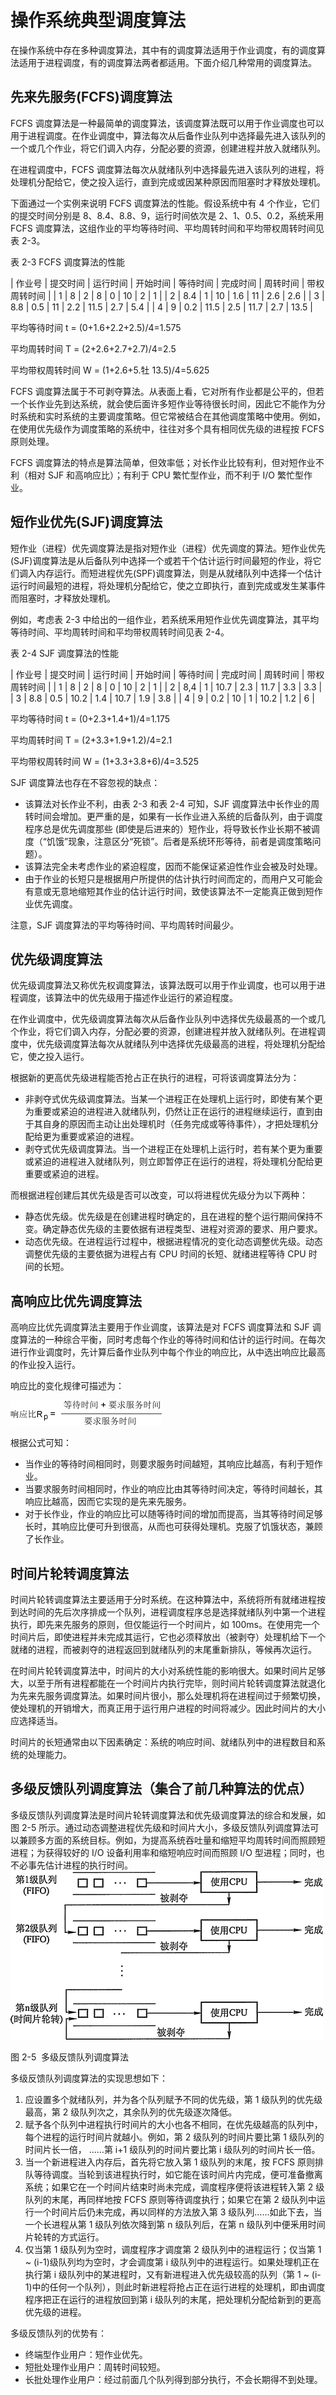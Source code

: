 # 操作系统典型调度算法

在操作系统中存在多种调度算法，其中有的调度算法适用于作业调度，有的调度算法适用于进程调度，有的调度算法两者都适用。下面介绍几种常用的调度算法。

## 先来先服务(FCFS)调度算法

FCFS 调度算法是一种最简单的调度算法，该调度算法既可以用于作业调度也可以用于进程调度。在作业调度中，算法每次从后备作业队列中选择最先进入该队列的一个或几个作业，将它们调入内存，分配必要的资源，创建进程并放入就绪队列。

在进程调度中，FCFS 调度算法每次从就绪队列中选择最先进入该队列的进程，将处理机分配给它，使之投入运行，直到完成或因某种原因而阻塞时才释放处理机。

下面通过一个实例来说明 FCFS 调度算法的性能。假设系统中有 4 个作业，它们的提交时间分别是 8、8.4、8.8、9，运行时间依次是 2、1、0.5、0.2，系统釆用 FCFS 调度算法，这组作业的平均等待时间、平均周转时间和平均带权周转时间见表 2-3。

表 2-3 FCFS 调度算法的性能

| 作业号 | 提交时间 | 运行时间 | 开始时间 | 等待时间 | 完成时间 | 周转时间 | 带权周转时间 |
| 1 | 8 | 2 | 8 | 0 | 10 | 2 | 1 |
| 2 | 8.4 | 1 | 10 | 1.6 | 11 | 2.6 | 2.6 |
| 3 | 8.8 | 0.5 | 11 | 2.2 | 11.5 | 2.7 | 5.4 |
| 4 | 9 | 0.2 | 11.5 | 2.5 | 11.7 | 2.7 | 13.5 |

平均等待时间 t = (0+1.6+2.2+2.5)/4=1.575

平均周转时间 T = (2+2.6+2.7+2.7)/4=2.5

平均带权周转时间 W = (1+2.6+5.牡 13.5)/4=5.625

FCFS 调度算法属于不可剥夺算法。从表面上看，它对所有作业都是公平的，但若一个长作业先到达系统，就会使后面许多短作业等待很长时间，因此它不能作为分时系统和实时系统的主要调度策略。但它常被结合在其他调度策略中使用。例如，在使用优先级作为调度策略的系统中，往往对多个具有相同优先级的进程按 FCFS 原则处理。

FCFS 调度算法的特点是算法简单，但效率低；对长作业比较有利，但对短作业不利（相对 SJF 和高响应比）；有利于 CPU 繁忙型作业，而不利于 I/O 繁忙型作业。

## 短作业优先(SJF)调度算法

短作业（进程）优先调度算法是指对短作业（进程）优先调度的算法。短作业优先(SJF)调度算法是从后备队列中选择一个或若干个估计运行时间最短的作业，将它们调入内存运行。而短进程优先(SPF)调度算法，则是从就绪队列中选择一个估计运行时间最短的进程，将处理机分配给它，使之立即执行，直到完成或发生某事件而阻塞时，才释放处理机。

例如，考虑表 2-3 中给出的一组作业，若系统釆用短作业优先调度算法，其平均等待时间、平均周转时间和平均带权周转时间见表 2-4。

表 2-4 SJF 调度算法的性能

| 作业号 | 提交时间 | 运行时间 | 开始时间 | 等待时间 | 完成时间 | 周转时间 | 带权周转时间 |
| 1 | 8 | 2 | 8 | 0 | 10 | 2 | 1 |
| 2 | 8,4 | 1 | 10.7 | 2.3 | 11.7 | 3.3 | 3.3 |
| 3 | 8.8 | 0.5 | 10.2 | 1.4 | 10.7 | 1.9 | 3.8 |
| 4 | 9 | 0.2 | 10 | 1 | 10.2 | 1.2 | 6 |

平均等待时间 t = (0+2.3+1.4+1)/4=1.175

平均周转时间 T = (2+3.3+1.9+1.2)/4=2.1

平均带权周转时间 W = (1+3.3+3.8+6)/4=3.525

SJF 调度算法也存在不容忽视的缺点：

*   该算法对长作业不利，由表 2-3 和表 2-4 可知，SJF 调度算法中长作业的周转时间会增加。更严重的是，如果有一长作业进入系统的后备队列，由于调度程序总是优先调度那些 (即使是后进来的）短作业，将导致长作业长期不被调度（“饥饿”现象，注意区分“死锁”。后者是系统环形等待，前者是调度策略问题）。
*   该算法完全未考虑作业的紧迫程度，因而不能保证紧迫性作业会被及时处理。
*   由于作业的长短只是根据用户所提供的估计执行时间而定的，而用户又可能会有意或无意地缩短其作业的估计运行时间，致使该算法不一定能真正做到短作业优先调度。

注意，SJF 调度算法的平均等待时间、平均周转时间最少。

## 优先级调度算法

优先级调度算法又称优先权调度算法，该算法既可以用于作业调度，也可以用于进程调度，该算法中的优先级用于描述作业运行的紧迫程度。

在作业调度中，优先级调度算法每次从后备作业队列中选择优先级最髙的一个或几个作业，将它们调入内存，分配必要的资源，创建进程并放入就绪队列。在进程调度中，优先级调度算法每次从就绪队列中选择优先级最高的进程，将处理机分配给它，使之投入运行。

根据新的更高优先级进程能否抢占正在执行的进程，可将该调度算法分为：

*   非剥夺式优先级调度算法。当某一个进程正在处理机上运行时，即使有某个更为重要或紧迫的进程进入就绪队列，仍然让正在运行的进程继续运行，直到由于其自身的原因而主动让出处理机时（任务完成或等待事件），才把处理机分配给更为重要或紧迫的进程。
*   剥夺式优先级调度算法。当一个进程正在处理机上运行时，若有某个更为重要或紧迫的进程进入就绪队列，则立即暂停正在运行的进程，将处理机分配给更重要或紧迫的进程。

而根据进程创建后其优先级是否可以改变，可以将进程优先级分为以下两种：

*   静态优先级。优先级是在创建进程时确定的，且在进程的整个运行期间保持不变。确定静态优先级的主要依据有进程类型、进程对资源的要求、用户要求。
*   动态优先级。在进程运行过程中，根据进程情况的变化动态调整优先级。动态调整优先级的主要依据为进程占有 CPU 时间的长短、就绪进程等待 CPU 时间的长短。

## 高响应比优先调度算法

高响应比优先调度算法主要用于作业调度，该算法是对 FCFS 调度算法和 SJF 调度算法的一种综合平衡，同时考虑每个作业的等待时间和估计的运行时间。在每次进行作业调度时，先计算后备作业队列中每个作业的响应比，从中选出响应比最高的作业投入运行。

响应比的变化规律可描述为：

![](img/04dc36823bebf405d43446edf6d484d2.jpg)

根据公式可知：

*   当作业的等待时间相同时，则要求服务时间越短，其响应比越高，有利于短作业。
*   当要求服务时间相同时，作业的响应比由其等待时间决定，等待时间越长，其响应比越高，因而它实现的是先来先服务。
*   对于长作业，作业的响应比可以随等待时间的增加而提高，当其等待时间足够长时，其响应比便可升到很高，从而也可获得处理机。克服了饥饿状态，兼顾了长作业。

## 时间片轮转调度算法

时间片轮转调度算法主要适用于分时系统。在这种算法中，系统将所有就绪进程按到达时间的先后次序排成一个队列，进程调度程序总是选择就绪队列中第一个进程执行，即先来先服务的原则，但仅能运行一个时间片，如 100ms。在使用完一个时间片后，即使进程并未完成其运行，它也必须释放出（被剥夺）处理机给下一个就绪的进程，而被剥夺的进程返回到就绪队列的末尾重新排队，等候再次运行。

在时间片轮转调度算法中，时间片的大小对系统性能的影响很大。如果时间片足够大，以至于所有进程都能在一个时间片内执行完毕，则时间片轮转调度算法就退化为先来先服务调度算法。如果时间片很小，那么处理机将在进程间过于频繁切换，使处理机的开销增大，而真正用于运行用户进程的时间将减少。因此时间片的大小应选择适当。

时间片的长短通常由以下因素确定：系统的响应时间、就绪队列中的进程数目和系统的处理能力。

## 多级反馈队列调度算法（集合了前几种算法的优点）

多级反馈队列调度算法是时间片轮转调度算法和优先级调度算法的综合和发展，如图 2-5 所示。通过动态调整进程优先级和时间片大小，多级反馈队列调度算法可以兼顾多方面的系统目标。例如，为提高系统吞吐量和缩短平均周转时间而照顾短进程；为获得较好的 I/O 设备利用率和缩短响应时间而照顾 I/O 型进程；同时，也不必事先估计进程的执行时间。![](img/011b8594d773466a95ad58961dddd161.jpg)

图 2-5  多级反馈队列调度算法

多级反馈队列调度算法的实现思想如下：

1.  应设置多个就绪队列，并为各个队列赋予不同的优先级，第 1 级队列的优先级最高，第 2 级队列次之，其余队列的优先级逐次降低。
2.  赋予各个队列中进程执行时间片的大小也各不相同，在优先级越高的队列中，每个进程的运行时间片就越小。例如，第 2 级队列的时间片要比第 1 级队列的时间片长一倍， ……第 i+1 级队列的时间片要比第 i 级队列的时间片长一倍。
3.  当一个新进程进入内存后，首先将它放入第 1 级队列的末尾，按 FCFS 原则排队等待调度。当轮到该进程执行时，如它能在该时间片内完成，便可准备撤离系统；如果它在一个时间片结束时尚未完成，调度程序便将该进程转入第 2 级队列的末尾，再同样地按 FCFS 原则等待调度执行；如果它在第 2 级队列中运行一个时间片后仍未完成，再以同样的方法放入第 3 级队列……如此下去，当一个长进程从第 1 级队列依次降到第 n 级队列后，在第 n 级队列中便釆用时间片轮转的方式运行。
4.  仅当第 1 级队列为空时，调度程序才调度第 2 级队列中的进程运行；仅当第 1 ~ (i-1)级队列均为空时，才会调度第 i 级队列中的进程运行。如果处理机正在执行第 i 级队列中的某进程时，又有新进程进入优先级较高的队列（第 1 ~ (i-1)中的任何一个队列），则此时新进程将抢占正在运行进程的处理机，即由调度程序把正在运行的进程放回到第 i 级队列的末尾，把处理机分配给新到的更高优先级的进程。

多级反馈队列的优势有：

*   终端型作业用户：短作业优先。
*   短批处理作业用户：周转时间较短。
*   长批处理作业用户：经过前面几个队列得到部分执行，不会长期得不到处理。